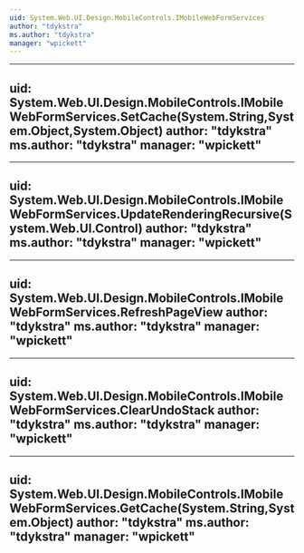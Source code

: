```yaml
---
uid: System.Web.UI.Design.MobileControls.IMobileWebFormServices
author: "tdykstra"
ms.author: "tdykstra"
manager: "wpickett"
---
```


---
uid: System.Web.UI.Design.MobileControls.IMobileWebFormServices.SetCache(System.String,System.Object,System.Object)
author: "tdykstra"
ms.author: "tdykstra"
manager: "wpickett"
---

---
uid: System.Web.UI.Design.MobileControls.IMobileWebFormServices.UpdateRenderingRecursive(System.Web.UI.Control)
author: "tdykstra"
ms.author: "tdykstra"
manager: "wpickett"
---

---
uid: System.Web.UI.Design.MobileControls.IMobileWebFormServices.RefreshPageView
author: "tdykstra"
ms.author: "tdykstra"
manager: "wpickett"
---

---
uid: System.Web.UI.Design.MobileControls.IMobileWebFormServices.ClearUndoStack
author: "tdykstra"
ms.author: "tdykstra"
manager: "wpickett"
---

---
uid: System.Web.UI.Design.MobileControls.IMobileWebFormServices.GetCache(System.String,System.Object)
author: "tdykstra"
ms.author: "tdykstra"
manager: "wpickett"
---
